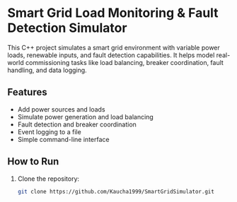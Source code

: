# Smart Grid Load Monitoring & Fault Detection Simulator

This C++ project simulates a smart grid environment with variable power loads, renewable inputs, and fault detection capabilities. It helps model real-world commissioning tasks like load balancing, breaker coordination, fault handling, and data logging.

## Features
- Add power sources and loads
- Simulate power generation and load balancing
- Fault detection and breaker coordination
- Event logging to a file
- Simple command-line interface

## How to Run
1. Clone the repository:
   ```bash
   git clone https://github.com/Kaucha1999/SmartGridSimulator.git

